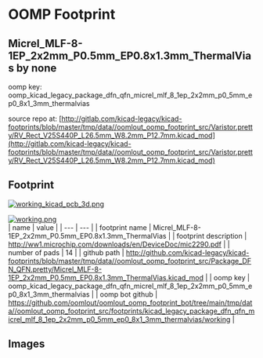 # OOMP Footprint  
## Micrel_MLF-8-1EP_2x2mm_P0.5mm_EP0.8x1.3mm_ThermalVias  by none  
  
oomp key: oomp_kicad_legacy_package_dfn_qfn_micrel_mlf_8_1ep_2x2mm_p0_5mm_ep0_8x1_3mm_thermalvias  
  
source repo at: [http://gitlab.com/kicad-legacy/kicad-footprints/blob/master/tmp/data//oomlout_oomp_footprint_src/Varistor.pretty/RV_Rect_V25S440P_L26.5mm_W8.2mm_P12.7mm.kicad_mod](http://gitlab.com/kicad-legacy/kicad-footprints/blob/master/tmp/data//oomlout_oomp_footprint_src/Varistor.pretty/RV_Rect_V25S440P_L26.5mm_W8.2mm_P12.7mm.kicad_mod)  
## Footprint  
  
[![working_kicad_pcb_3d.png](working_kicad_pcb_3d_600.png)](working_kicad_pcb_3d.png)  
  
[![working.png](working_600.png)](working.png)  
| name | value | 
| --- | --- | 
| footprint name | Micrel_MLF-8-1EP_2x2mm_P0.5mm_EP0.8x1.3mm_ThermalVias | 
| footprint description | http://ww1.microchip.com/downloads/en/DeviceDoc/mic2290.pdf | 
| number of pads | 14 | 
| github path | http://github.com/kicad-legacy/kicad-footprints/blob/master/tmp/data//oomlout_oomp_footprint_src/Package_DFN_QFN.pretty/Micrel_MLF-8-1EP_2x2mm_P0.5mm_EP0.8x1.3mm_ThermalVias.kicad_mod | 
| oomp key | oomp_kicad_legacy_package_dfn_qfn_micrel_mlf_8_1ep_2x2mm_p0_5mm_ep0_8x1_3mm_thermalvias | 
| oomp bot github | https://github.com/oomlout/oomlout_oomp_footprint_bot/tree/main/tmp/data//oomlout_oomp_footprint_src/footprints/kicad_legacy_package_dfn_qfn_micrel_mlf_8_1ep_2x2mm_p0_5mm_ep0_8x1_3mm_thermalvias/working | 
## Images  

